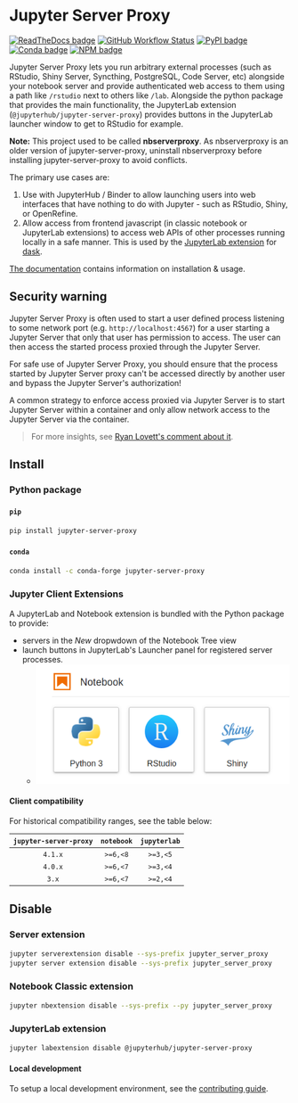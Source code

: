 # Jupyter Server Proxy

[![ReadTheDocs badge](https://img.shields.io/readthedocs/jupyter-server-proxy?logo=read-the-docs)](https://jupyter-server-proxy.readthedocs.io/)
[![GitHub Workflow Status](https://img.shields.io/github/actions/workflow/status/jupyterhub/jupyter-server-proxy/test.yaml?logo=github&branch=main)](https://github.com/jupyterhub/jupyter-server-proxy/actions)
[![PyPI badge](https://img.shields.io/pypi/v/jupyter-server-proxy.svg?logo=pypi)](https://pypi.python.org/pypi/jupyter-server-proxy)
[![Conda badge](https://img.shields.io/conda/vn/conda-forge/jupyter-server-proxy?logo=conda-forge)](https://anaconda.org/conda-forge/jupyter-server-proxy)
[![NPM badge](https://img.shields.io/npm/v/@jupyterhub/jupyter-server-proxy.svg?logo=npm)](https://www.npmjs.com/package/@jupyterhub/jupyter-server-proxy)

Jupyter Server Proxy lets you run arbitrary external processes (such as
RStudio, Shiny Server, Syncthing, PostgreSQL, Code Server, etc)
alongside your notebook server and provide authenticated web access to
them using a path like `/rstudio` next to others like `/lab`. Alongside
the python package that provides the main functionality, the JupyterLab
extension (`@jupyterhub/jupyter-server-proxy`) provides buttons in the
JupyterLab launcher window to get to RStudio for example.

**Note:** This project used to be called **nbserverproxy**. As
nbserverproxy is an older version of jupyter-server-proxy, uninstall
nbserverproxy before installing jupyter-server-proxy to avoid conflicts.

The primary use cases are:

1.  Use with JupyterHub / Binder to allow launching users into web
    interfaces that have nothing to do with Jupyter - such as RStudio,
    Shiny, or OpenRefine.
2.  Allow access from frontend javascript (in classic notebook or
    JupyterLab extensions) to access web APIs of other processes running
    locally in a safe manner. This is used by the [JupyterLab
    extension](https://github.com/dask/dask-labextension) for
    [dask](https://www.dask.org/).

[The documentation](https://jupyter-server-proxy.readthedocs.io/)
contains information on installation & usage.

## Security warning

Jupyter Server Proxy is often used to start a user defined process listening to
some network port (e.g. `http://localhost:4567`) for a user starting a Jupyter Server
that only that user has permission to access. The user can then access the
started process proxied through the Jupyter Server.

For safe use of Jupyter Server Proxy, you should ensure that the process started
by Jupyter Server proxy can't be accessed directly by another user and bypass
the Jupyter Server's authorization!

A common strategy to enforce access proxied via Jupyter Server is to start
Jupyter Server within a container and only allow network access to the Jupyter
Server via the container.

> For more insights, see [Ryan Lovett's comment about
> it](https://github.com/jupyterhub/jupyter-server-proxy/pull/359#issuecomment-1350118197).

## Install

### Python package

#### `pip`

```bash
pip install jupyter-server-proxy
```

#### `conda`

```bash
conda install -c conda-forge jupyter-server-proxy
```

### Jupyter Client Extensions

A JupyterLab and Notebook extension is bundled with the Python package to
provide:

- servers in the _New_ dropwdown of the Notebook Tree view
- launch buttons in JupyterLab's Launcher panel for registered server processes.
  - ![a screenshot of the JupyterLab Launcher](docs/source/_static/images/labextension-launcher.png "launch proxied servers as JupyterLab panels or new browser tabs")

#### Client compatibility

For historical compatibility ranges, see the table below:

| `jupyter-server-proxy` | `notebook` | `jupyterlab` |
| :--------------------: | :--------: | :----------: |
|        `4.1.x`         |  `>=6,<8`  |   `>=3,<5`   |
|        `4.0.x`         |  `>=6,<7`  |   `>=3,<4`   |
|         `3.x`          |  `>=6,<7`  |   `>=2,<4`   |

## Disable

### Server extension

```bash
jupyter serverextension disable --sys-prefix jupyter_server_proxy
jupyter server extension disable --sys-prefix jupyter_server_proxy
```

### Notebook Classic extension

```bash
jupyter nbextension disable --sys-prefix --py jupyter_server_proxy
```

### JupyterLab extension

```bash
jupyter labextension disable @jupyterhub/jupyter-server-proxy
```

#### Local development

To setup a local development environment, see the [contributing guide](https://github.com/jupyterhub/jupyter-server-proxy/blob/main/CONTRIBUTING.md).

